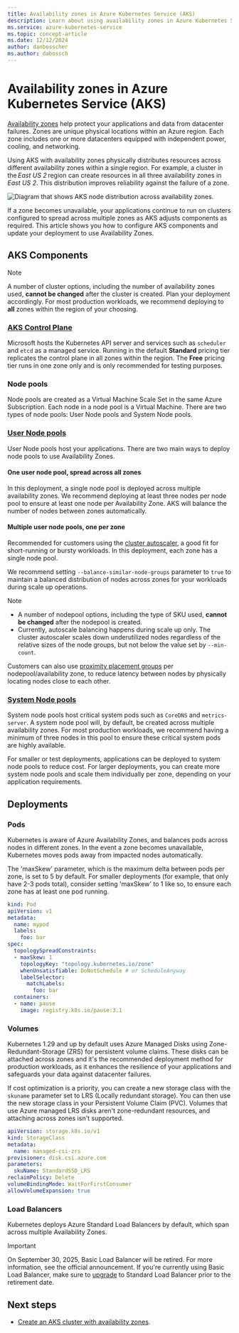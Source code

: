 ```yaml
---
title: Availability zones in Azure Kubernetes Service (AKS)
description: Learn about using availability zones in Azure Kubernetes Service (AKS) to increase the availability of your applications.
ms.service: azure-kubernetes-service
ms.topic: concept-article
ms.date: 12/12/2024
author: danbosscher
ms.author: dabossch
---
```


# Availability zones in Azure Kubernetes Service (AKS)
[Availability zones](/azure/reliability/availability-zones-overview) help protect your applications and data from datacenter failures. Zones are unique physical locations within an Azure region. Each zone includes one or more datacenters equipped with independent power, cooling, and networking.

Using AKS with availability zones physically distributes resources across different availability zones within a single region. For example, a cluster in the *East US 2* region can create resources in all three availability zones in *East US 2*. This distribution improves reliability against the failure of a zone.

![Diagram that shows AKS node distribution across availability zones.](media/availability-zones/aks-availability-zones.png)

If a zone becomes unavailable, your applications continue to run on clusters configured to spread across multiple zones as AKS adjusts components as required. This article shows you how to configure AKS components and update your deployment to use Availability Zones.

## AKS Components

> [!NOTE]
> A number of cluster options, including the number of availability zones used, **cannot be changed** after the cluster is created. Plan your deployment accordingly. For most production workloads, we recommend deploying to **all** zones within the region of your choosing.

### [AKS Control Plane](/azure/aks/core-aks-concepts#control-plane)
Microsoft hosts the Kubernetes API server and services such as `scheduler` and `etcd` as a managed service. Running in the default **Standard** pricing tier replicates the control plane in all zones within the region. The **Free** pricing tier runs in one zone only and is only recommended for testing purposes.

### Node pools
Node pools are created as a Virtual Machine Scale Set in the same Azure Subscription. Each node in a node pool is a Virtual Machine. There are two types of node pools: User Node pools and System Node pools.

### [User Node pools](/azure/aks/create-node-pools)
User Node pools host your applications. There are two main ways to deploy node pools to use Availability Zones.

#### One user node pool, spread across all zones
In this deployment, a single node pool is deployed across multiple availability zones. We recommend deploying at least three nodes per node pool to ensure at least one node per Availability Zone. AKS will balance the number of nodes between zones automatically.

#### Multiple user node pools, one per zone
Recommended for customers using the [cluster autoscaler](./cluster-autoscaler-overview.md), a good fit for short-running or bursty workloads. In this deployment, each zone has a single node pool.

We recommend setting `--balance-similar-node-groups` parameter to `true` to maintain a balanced distribution of nodes across zones for your workloads during scale up operations.

> [!NOTE]
> * A number of nodepool options, including the type of SKU used, **cannot be changed** after the nodepool is created.
> * Currently, autoscale balancing happens during scale up only. The cluster autoscaler scales down underutilized nodes regardless of the relative sizes of the node groups, but not below the value set by `--min-count`.

Customers can also use [proximity placement groups](/azure/aks/reduce-latency-ppg) per nodepool/availability zone, to reduce latency between nodes by physically locating nodes close to each other.

### [System Node pools](/azure/aks/use-system-pools)
 System node pools host critical system pods such as `CoreDNS` and `metrics-server`. A system node pool will, by default, be created across multiple availability zones. For most production workloads, we recommend having a minimum of three nodes in this pool to ensure these critical system pods are highly available.

For smaller or test deployments, applications can be deployed to system node pools to reduce cost.
For larger deployments, you can create more system node pools and scale them individually per zone, depending on your application requirements.

## Deployments

### Pods
Kubernetes is aware of Azure Availability Zones, and balances pods across nodes in different zones. In the event a zone becomes unavailable, Kubernetes moves pods away from impacted nodes automatically.

The 'maxSkew' parameter, which is the maximum delta between pods per zone, is set to 5 by default. For smaller deployments (for example, that only have 2-3 pods total), consider setting 'maxSkew' to 1 like so, to ensure each zone has at least one pod running.

```yaml
kind: Pod
apiVersion: v1
metadata:
  name: mypod
  labels:
    foo: bar
spec:
  topologySpreadConstraints:
  - maxSkew: 1
    topologyKey: "topology.kubernetes.io/zone"
    whenUnsatisfiable: DoNotSchedule # or ScheduleAnyway
    labelSelector:
      matchLabels:
        foo: bar
  containers:
  - name: pause
    image: registry.k8s.io/pause:3.1
```

### Volumes
Kubernetes 1.29 and up by default uses Azure Managed Disks using Zone-Redundant-Storage (ZRS) for persistent volume claims. These disks can be attached across zones and it's the recommended deployment method for production workloads, as it enhances the resilience of your applications and safeguards your data against datacenter failures.

If cost optimization is a priority, you can create a new storage class with the `skuname` parameter set to LRS (Locally redundant storage). You can then use the new storage class in your Persistent Volume Claim (PVC). Volumes that use Azure managed LRS disks aren't zone-redundant resources, and attaching across zones isn't supported.

```yaml
apiVersion: storage.k8s.io/v1
kind: StorageClass
metadata:
  name: managed-csi-zrs
provisioner: disk.csi.azure.com
parameters:
  skuName: StandardSSD_LRS
reclaimPolicy: Delete
volumeBindingMode: WaitForFirstConsumer
allowVolumeExpansion: true
```

### Load Balancers
Kubernetes deploys Azure Standard Load Balancers by default, which span across multiple Availability Zones.

> [!IMPORTANT]
> On September 30, 2025, Basic Load Balancer will be retired. For more information, see the official announcement. If you're currently using Basic Load Balancer, make sure to [upgrade](/azure/load-balancer/load-balancer-basic-upgrade-guidance) to Standard Load Balancer prior to the retirement date.

## Next steps

* [Create an AKS cluster with availability zones](./availability-zones.md).